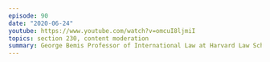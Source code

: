 ```yaml
---
episode: 90
date: "2020-06-24"
youtube: https://www.youtube.com/watch?v=omcuI8ljmiI
topics: section 230, content moderation
summary: George Bemis Professor of International Law at Harvard Law School
---
```

